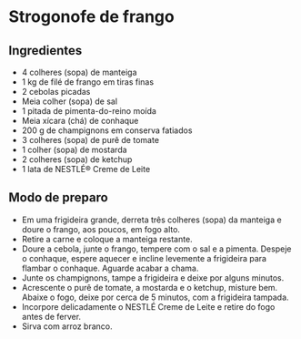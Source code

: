 # Strogonofe de frango
## Ingredientes
 - 4 colheres (sopa) de manteiga
 - 1 kg de filé de frango em tiras finas
 - 2 cebolas picadas
 - Meia colher (sopa) de sal
 - 1 pitada de pimenta-do-reino moída
 - Meia xícara (chá) de conhaque
 - 200 g de champignons em conserva fatiados
 - 3 colheres (sopa) de purê de tomate
 - 1 colher (sopa) de mostarda
 - 2 colheres (sopa) de ketchup
 - 1 lata de NESTLÉ® Creme de Leite

## Modo de preparo
 - Em uma frigideira grande, derreta três colheres (sopa) da manteiga e doure o frango, aos poucos, em fogo alto.
 - Retire a carne e coloque a manteiga restante.
 - Doure a cebola, junte o frango, tempere com o sal e a pimenta. Despeje o conhaque, espere aquecer e incline levemente a frigideira para flambar o conhaque. Aguarde acabar a chama.
 - Junte os champignons, tampe a frigideira e deixe por alguns minutos.
 - Acrescente o purê de tomate, a mostarda e o ketchup, misture bem. Abaixe o fogo, deixe por cerca de 5 minutos, com a frigideira tampada.
 - Incorpore delicadamente o NESTLÉ Creme de Leite e retire do fogo antes de ferver.
 - Sirva com arroz branco.